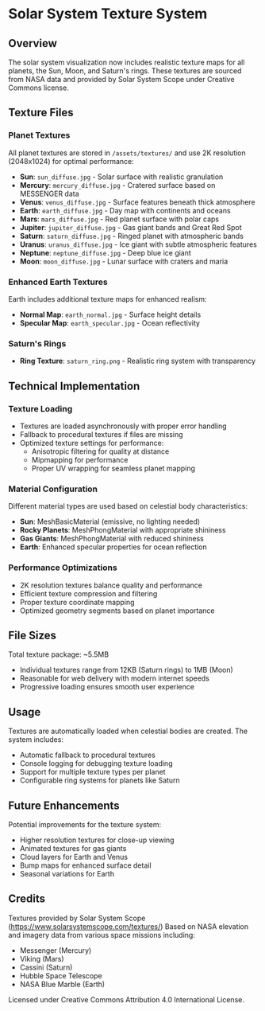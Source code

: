 # Solar System Texture System

## Overview
The solar system visualization now includes realistic texture maps for all planets, the Sun, Moon, and Saturn's rings. These textures are sourced from NASA data and provided by Solar System Scope under Creative Commons license.

## Texture Files

### Planet Textures
All planet textures are stored in `/assets/textures/` and use 2K resolution (2048x1024) for optimal performance:

- **Sun**: `sun_diffuse.jpg` - Solar surface with realistic granulation
- **Mercury**: `mercury_diffuse.jpg` - Cratered surface based on MESSENGER data
- **Venus**: `venus_diffuse.jpg` - Surface features beneath thick atmosphere
- **Earth**: `earth_diffuse.jpg` - Day map with continents and oceans
- **Mars**: `mars_diffuse.jpg` - Red planet surface with polar caps
- **Jupiter**: `jupiter_diffuse.jpg` - Gas giant bands and Great Red Spot
- **Saturn**: `saturn_diffuse.jpg` - Ringed planet with atmospheric bands
- **Uranus**: `uranus_diffuse.jpg` - Ice giant with subtle atmospheric features
- **Neptune**: `neptune_diffuse.jpg` - Deep blue ice giant
- **Moon**: `moon_diffuse.jpg` - Lunar surface with craters and maria

### Enhanced Earth Textures
Earth includes additional texture maps for enhanced realism:
- **Normal Map**: `earth_normal.jpg` - Surface height details
- **Specular Map**: `earth_specular.jpg` - Ocean reflectivity

### Saturn's Rings
- **Ring Texture**: `saturn_ring.png` - Realistic ring system with transparency

## Technical Implementation

### Texture Loading
- Textures are loaded asynchronously with proper error handling
- Fallback to procedural textures if files are missing
- Optimized texture settings for performance:
  - Anisotropic filtering for quality at distance
  - Mipmapping for performance
  - Proper UV wrapping for seamless planet mapping

### Material Configuration
Different material types are used based on celestial body characteristics:
- **Sun**: MeshBasicMaterial (emissive, no lighting needed)
- **Rocky Planets**: MeshPhongMaterial with appropriate shininess
- **Gas Giants**: MeshPhongMaterial with reduced shininess
- **Earth**: Enhanced specular properties for ocean reflection

### Performance Optimizations
- 2K resolution textures balance quality and performance
- Efficient texture compression and filtering
- Proper texture coordinate mapping
- Optimized geometry segments based on planet importance

## File Sizes
Total texture package: ~5.5MB
- Individual textures range from 12KB (Saturn rings) to 1MB (Moon)
- Reasonable for web delivery with modern internet speeds
- Progressive loading ensures smooth user experience

## Usage
Textures are automatically loaded when celestial bodies are created. The system includes:
- Automatic fallback to procedural textures
- Console logging for debugging texture loading
- Support for multiple texture types per planet
- Configurable ring systems for planets like Saturn

## Future Enhancements
Potential improvements for the texture system:
- Higher resolution textures for close-up viewing
- Animated textures for gas giants
- Cloud layers for Earth and Venus
- Bump maps for enhanced surface detail
- Seasonal variations for Earth

## Credits
Textures provided by Solar System Scope (https://www.solarsystemscope.com/textures/)
Based on NASA elevation and imagery data from various space missions including:
- Messenger (Mercury)
- Viking (Mars)
- Cassini (Saturn)
- Hubble Space Telescope
- NASA Blue Marble (Earth)

Licensed under Creative Commons Attribution 4.0 International License.
